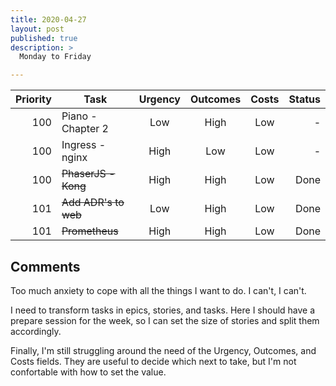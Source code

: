 ```yaml
---
title: 2020-04-27
layout: post
published: true
description: >
  Monday to Friday

---
```



| Priority | Task | Urgency | Outcomes | Costs | Status |
| ---------: | ------------ | :-------: | :--------: | :----: | ------: |
| 100 | Piano - Chapter 2 | Low | High | Low | - |
| 100 | Ingress - nginx   | High | Low  | Low | - |
| 100 | ~~PhaserJS - Kong~~   | High | High | Low | Done |
| 101 | ~~Add ADR's to web~~  | Low | High | Low | Done |
| 101 | ~~Prometheus~~        | High | High | Low | Done |

## Comments

Too much anxiety to cope with all the things I want to do.  I can't, I can't.

I need to transform tasks in epics, stories, and tasks.  Here I should have a
 prepare session for the week, so I can set the size of stories and split them
 accordingly.

Finally, I'm still struggling around the need of the Urgency, Outcomes, and Costs
 fields.  They are useful to decide which next to take, but I'm not confortable
 with how to set the value.


